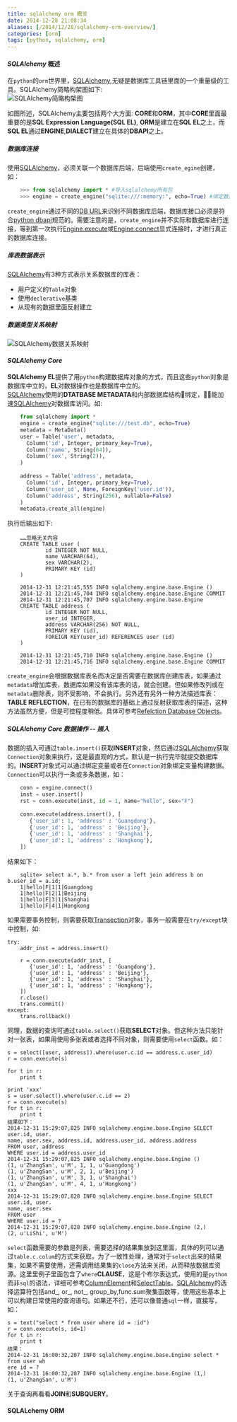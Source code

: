 ```yaml
---
title: sqlalchemy orm 概览
date: 2014-12-28 21:08:34
aliases: [/2014/12/28/sqlalchemy-orm-overview/]
categories: [orm]
tags: [python, sqlalchemy, orm]
---
```


#### ***SQLAlchemy*** 概述
在`python`的`orm`世界里，[SQLAlchemy](www.sqlalchemy.org),无疑是数据库工具链里面的一个重量级的工具。SQLAlchemy简略构架图如下:  
![SQLAlchemy简略构架图](/img/python/sqlalchemy-orm-overview_arch_small.png)  

如图所述，SQLAlchemy主要包括两个大方面: **CORE**和**ORM**，其中**CORE**里面最重要的是**SQL Expression Language(SQL EL)**, **ORM**是建立在**SQL EL**之上，而**SQL EL**通过**ENGINE**,**DIALECT**建立在具体的**DBAPI**之上。  

##### 数据库连接
使用[SQLAlchemy](www.sqlalchemy.org)，必须关联一个数据库后端，后端使用`create_egine`创建，如：
```python   
    >>> from sqlalchemy import * #导入sqlalchemy所有包
    >>> engine = create_engine("sqlite:///:memory:", echo=True) #绑定数据库后端
```

`create_engine`通过不同的[DB URL](http://docs.sqlalchemy.org/en/rel_0_9/core/engines.html#database-urls)来识别不同数据库后端，数据库接口必须是符合[python dbapi](http://docs.sqlalchemy.org/en/rel_0_9/glossary.html#term-dbapi)规范的。需要注意的是，`create_engine`并不实际和数据库进行连接，等到第一次执行[Engine.execute](http://docs.sqlalchemy.org/en/rel_0_9/core/connections.html#sqlalchemy.engine.Engine.execute)或[Engine.connect](http://docs.sqlalchemy.org/en/rel_0_9/core/connections.html#sqlalchemy.engine.Engine.connect)显式连接时，才进行真正的数据库连接。  

##### 库表数据表示
[SQLAlchemy](www.sqlalchemy.org)有3种方式表示关系数据库的库表：
- 用户定义的`Table`对象
- 使用`declerative`基类
- 从现有的数据里面反射建立

##### 数据类型关系映射
![SQLAlchemy数据关系映射](/img/python/sqlalchemy-datatype.png)

#### ***SQLAlchemy Core***
**SQLAlchemy EL**提供了用`python`构建数据库对象的方式，而且这些`python`对象是数据库中立的，**EL**对数据操作也是数据库中立的。  
[SQLAlchemy](www.sqlalchemy.org)使用的**DTATBASE METADATA**和内部数据库结构绑定，能加速[SQLAlchemy](www.sqlalchemy.org)对数据库访问。如:  
```python           
    from sqlalchemy import *
    engine = create_engine("sqlite:///test.db", echo=True)
    metadata = MetaData()
    user = Table('user', metadata,
      Column('id', Integer, primary_key=True),
      Column('name', String(64)),
      Column('sex', String(2)),
    )
    
    address = Table('address', metadata,
      Column('id', Integer, primary_key=True),
      Column('user_id', None, ForeignKey('user.id')),
      Column('address', String(256), nullable=False)
    )
    metadata.create_all(engine)
```
执行后输出如下:  
```             
    ……忽略无关内容
    CREATE TABLE user (
            id INTEGER NOT NULL,
            name VARCHAR(64),
            sex VARCHAR(2),
            PRIMARY KEY (id)
    )

    2014-12-31 12:21:45,555 INFO sqlalchemy.engine.base.Engine ()
    2014-12-31 12:21:45,704 INFO sqlalchemy.engine.base.Engine COMMIT
    2014-12-31 12:21:45,707 INFO sqlalchemy.engine.base.Engine
    CREATE TABLE address (
            id INTEGER NOT NULL,
            user_id INTEGER,
            address VARCHAR(256) NOT NULL,
            PRIMARY KEY (id),
            FOREIGN KEY(user_id) REFERENCES user (id)
    )
    
    2014-12-31 12:21:45,710 INFO sqlalchemy.engine.base.Engine ()
    2014-12-31 12:21:45,716 INFO sqlalchemy.engine.base.Engine COMMIT
```
`create_engine`会根据数据库表名而决定是否需要在数据库创建库表，如果通过`metadata`增加库表，数据库如果没有该库表的话，就会创建。但如果修改列或在`metadata`删除表，则不受影响，不会执行。另外还有另外一种方法描述库表：**TABLE REFLECTION**，在已有的数据库的基础上通过反射获取库表的描述，这种方法虽然方便，但是可控程度稍低。具体可参考[Refelction Database Objects](http://docs.sqlalchemy.org/en/rel_0_9/core/reflection.html)。  

##### ***SQLAlchemy Core*** 数据操作 -- 插入
数据的插入可通过`table.insert()`获取**INSERT**对象，然后通过[SQLAlchemy](www.sqlalchemy.org)获取`Connection`对象来执行，这是最直观的方式，默认是一执行完毕就提交数据库的。**INSERT**对象式可以通过绑定变量或者在`Connection`对象绑定变量构建数据。`Connection`可以执行一条或多条数据，如：  
```python         
    conn = engine.connect()
    inst = user.insert()
    rst = conn.execute(inst, id = 1, name="hello", sex="F")
    
    conn.execute(address.insert(), [ 
       {'user_id': 1, 'address' : 'Guangdong'},
       {'user_id': 1, 'address' : 'Beijing'},
       {'user_id': 1, 'address' : 'Shanghai'},
       {'user_id': 1, 'address' : 'Hongkong'},
    ])
```
结果如下：
```
    sqlite> select a.*, b.* from user a left join address b on b.user_id = a.id;
    1|hello|F|1|1|Guangdong
    1|hello|F|2|1|Beijing
    1|hello|F|3|1|Shanghai
    1|hello|F|4|1|Hongkong
```    

如果需要事务控制，则需要获取[Transection](http://docs.sqlalchemy.org/en/rel_0_9/core/connections.html#sqlalchemy.engine.Transaction)对象，事务一般需要在`try/except`块中控制，如:
                
    try:
        addr_inst = address.insert()
    
        r = conn.execute(addr_inst, [ 
           {'user_id': 1, 'address' : 'Guangdong'},
           {'user_id': 1, 'address' : 'Beijing'},
           {'user_id': 1, 'address' : 'Shanghai'},
           {'user_id': 1, 'address' : 'Hongkong'},
        ])
        r.close()
        trans.commit()
    except:
        trans.rollback()
                
  同理，数据的查询可通过`table.select()`获取**SELECT**对象。但这种方法只能针对一张表，如果用使用多张表或者选择不同对象，则需要使用`select`函数。如：  
                
    s = select([user, address]).where(user.c.id == address.c.user_id)
    r = conn.execute(s)
    
    for t in r:
        print t
        
    print 'xxx'
    s = user.select().where(user.c.id == 2)
    r = conn.execute(s)
    for t in r:
        print t
    结果如下：
    2014-12-31 15:29:07,825 INFO sqlalchemy.engine.base.Engine SELECT user.id, user.
    name, user.sex, address.id, address.user_id, address.address
    FROM user, address
    WHERE user.id = address.user_id
    2014-12-31 15:29:07,825 INFO sqlalchemy.engine.base.Engine ()
    (1, u'ZhangSan', u'M', 1, 1, u'Guangdong')
    (1, u'ZhangSan', u'M', 2, 1, u'Beijing')
    (1, u'ZhangSan', u'M', 3, 1, u'Shanghai')
    (1, u'ZhangSan', u'M', 4, 1, u'Hongkong')
    xxx
    2014-12-31 15:29:07,828 INFO sqlalchemy.engine.base.Engine SELECT user.id, user.
    name, user.sex
    FROM user
    WHERE user.id = ?
    2014-12-31 15:29:07,828 INFO sqlalchemy.engine.base.Engine (2,)
    (2, u'LiShi', u'M')
                
  `select`函数需要的参数是列表，需要选择的结果集放到这里面，具体的列可以通过`table.c.colum`的方式来获取。为了一致性处理，通常对于`select`出来的结果集，如果不需要使用，还需调用结果集的`close`方法来关闭，从而释放数据库资源。这里里例子里面包含了`where`**CLAUSE**，这是个布尔表达式，使用的是`python`而非`sql`的语法，详细可参考[ColumnElement](http://docs.sqlalchemy.org/en/rel_0_9/core/sqlelement.html#sqlalchemy.sql.expression.ColumnElement)和[SelectTable](http://docs.sqlalchemy.org/en/rel_0_9/core/selectable.html)。[SQLAlchemy](www.sqlalchemy.org)的选择运算符包括and_, or_, not_, group_by,func.sum聚集函数等，使用这些基本上可以构建日常使用的查询语句。如果还不行，还可以像普通`sql`一样，直接写，如：  
                
    s = text("select * from user where id = :id")
    r = conn.execute(s, id=1)
    for t in r:
        print t
    结果：
    2014-12-31 16:00:32,207 INFO sqlalchemy.engine.base.Engine select * from user wh
    ere id = ?
    2014-12-31 16:00:32,207 INFO sqlalchemy.engine.base.Engine (1,)
    (1, u'ZhangSan', u'M')
                  
  关于查询再看看**JOIN**和**SUBQUERY**。

#### **SQLALchemy ORM**

  
